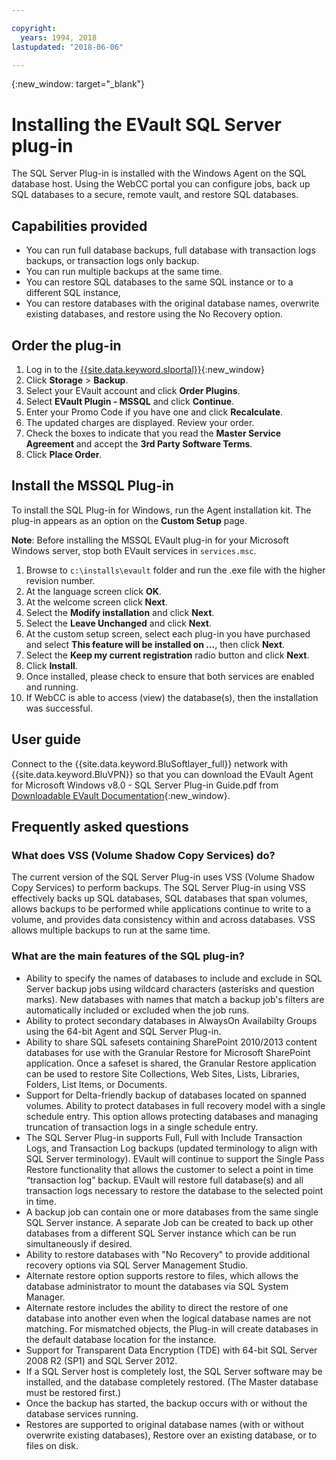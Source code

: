 ```yaml
---

copyright:
  years: 1994, 2018
lastupdated: "2018-06-06"

---
```

{:new_window: target="_blank"}

# Installing the EVault SQL Server plug-in

The SQL Server Plug-in is installed with the Windows Agent on the SQL database host. Using the WebCC portal you can configure jobs, back up SQL databases to a secure, remote vault, and restore SQL databases.

## Capabilities provided

- You can run full database backups, full database with transaction logs backups, or transaction logs only backup.
- You can run multiple backups at the same time. 
- You can restore SQL databases to the same SQL instance or to a different SQL instance,
- You can restore databases with the original database names, overwrite existing databases, and restore using the No Recovery option.

## Order the plug-in

1. Log in to the [{{site.data.keyword.slportal}}](https://control.softlayer.com/){:new_window}
2. Click **Storage** > **Backup**.
3. Select your EVault account and click **Order Plugins**.
4. Select **EVault Plugin - MSSQL** and click **Continue**.
5. Enter your Promo Code if you have one and click **Recalculate**.
6. The updated charges are displayed. Review your order.
7. Check the boxes to indicate that you read the **Master Service Agreement** and accept the **3rd Party Software Terms**. 
8. Click **Place Order**.

## Install the MSSQL Plug-in

To install the SQL Plug-in for Windows, run the Agent installation kit. The plug-in appears as an option on the **Custom Setup** page.

**Note**: Before installing the MSSQL EVault plug-in for your Microsoft Windows server, stop both EVault services in `services.msc`.  

1. Browse to `c:\installs\evault` folder and run the .exe file with the higher revision number.
2. At the language screen click **OK**.
3. At the welcome screen click **Next**.
4. Select the **Modify installation** and click **Next**.
5. Select the **Leave Unchanged** and click **Next**.
6. At the custom setup screen, select each plug-in you have purchased and select **This feature will be installed on ...**, then click **Next**.
7. Select the **Keep my current registration** radio button and click **Next**.
8. Click **Install**.
9. Once installed, please check to ensure that both services are enabled and running.
10. If WebCC is able to access (view) the database(s), then the installation was successful. 

## User guide

Connect to the {{site.data.keyword.BluSoftlayer_full}} network with {{site.data.keyword.BluVPN}} so that you can download the EVault Agent for Microsoft Windows v8.0 - SQL Server Plug-in Guide.pdf from [Downloadable EVault Documentation](http://downloads.service.softlayer.com/evault/Documentation/){:new_window}.

## Frequently asked questions

### What does VSS (Volume Shadow Copy Services) do?

The current version of the SQL Server Plug-in uses VSS (Volume Shadow Copy Services) to perform backups. The SQL Server Plug-in using VSS effectively backs up SQL databases, SQL databases that span volumes, allows backups to be performed while applications continue to write to a volume, and provides data consistency within and across databases. VSS allows multiple backups to run at the same time.

### What are the main features of the SQL plug-in?

- Ability to specify the names of databases to include and exclude in SQL Server backup jobs using wildcard characters (asterisks and question marks). New databases with names that match a backup job's filters are automatically included or excluded when the job runs. 
- Ability to protect secondary databases in AlwaysOn Availabilty Groups using the 64-bit Agent and SQL Server Plug-in.
- Ability to share SQL safesets containing SharePoint 2010/2013 content databases for use with the Granular Restore for Microsoft SharePoint application. Once a safeset is shared, the Granular Restore application can be used to restore Site Collections, Web Sites, Lists, Libraries, Folders, List Items, or Documents.
- Support for Delta-friendly backup of databases located on spanned volumes.
Ability to protect databases in full recovery model with a single schedule entry. This option allows protecting databases and managing truncation of transaction logs in a single schedule entry.
- The SQL Server Plug-in supports Full, Full with Include Transaction Logs, and Transaction Log backups (updated terminology to align with SQL Server terminology). EVault will continue to support the Single Pass Restore functionality that allows the customer to select a point in time “transaction log” backup. EVault will restore full database(s) and all transaction logs necessary to restore the database to the selected point in time.
- A backup job can contain one or more databases from the same single SQL Server instance. A separate Job can be created to back up other databases from a different SQL Server instance which can be run simultaneously if desired.
- Ability to restore databases with "No Recovery" to provide additional recovery options via SQL Server Management Studio.
- Alternate restore option supports restore to files, which allows the database administrator to mount the databases via SQL System Manager.
- Alternate restore includes the ability to direct the restore of one database into another even when the logical database names are not matching. For mismatched objects, the Plug-in will create databases in the default database location for the instance.
- Support for Transparent Data Encryption (TDE) with 64-bit SQL Server 2008 R2 (SP1) and SQL Server 2012.
- If a SQL Server host is completely lost, the SQL Server software may be installed, and the database completely restored. (The Master database must be restored first.)
- Once the backup has started, the backup occurs with or without the database services running.
- Restores are supported to original database names (with or without overwrite existing databases), Restore over an existing database, or to files on disk.


